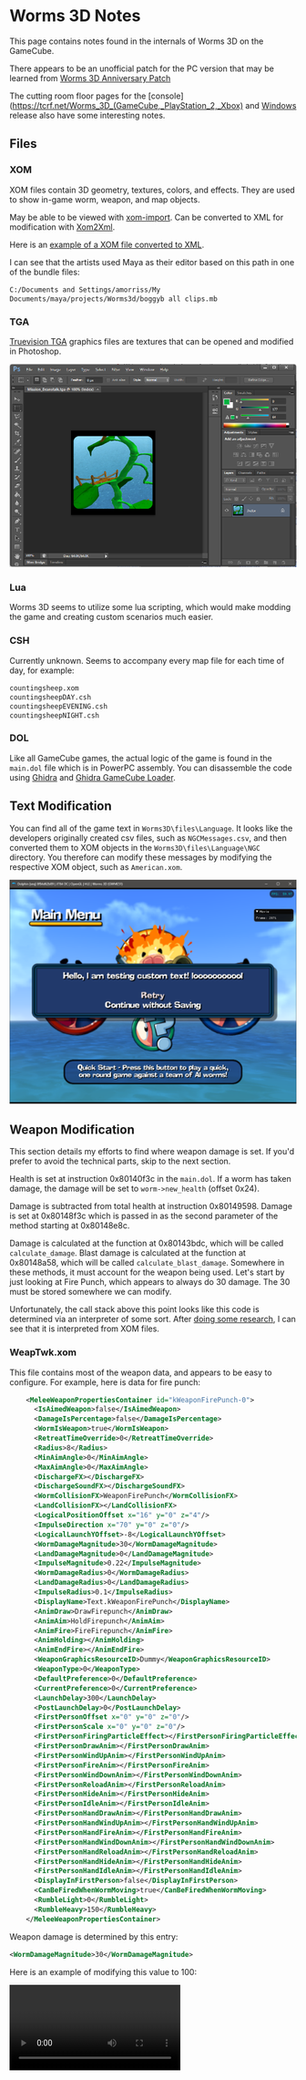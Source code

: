 # Worms 3D Notes

This page contains notes found in the internals of Worms 3D on the
GameCube.

There appears to be an unofficial patch for the PC version that may
be learned from [Worms 3D Anniversary Patch](https://github.com/heatray/W3DPatch)

The cutting room floor pages for the [console](https://tcrf.net/Worms_3D_(GameCube,_PlayStation_2,_Xbox)
and [Windows](https://tcrf.net/Worms_3D_(Windows)) release also have some interesting notes.

## Files

### XOM

XOM files contain 3D geometry, textures, colors, and effects.
They are used to show in-game worm, weapon, and map objects.

May be able to be viewed with [xom-import](https://github.com/Psycrow101/Blender-3D-XOM-plugin).
Can be converted to XML for modification with [Xom2Xml](https://github.com/AlexBond2/Xom2Xml).

Here is an [example of a XOM file converted to XML](https://gist.github.com/NicholasMoser/38a5f0284f038f744de088f7f48f7506).

I can see that the artists used Maya as their editor based on this path in one of the bundle files:

```
C:/Documents and Settings/amorriss/My Documents/maya/projects/Worms3d/boggyb all clips.mb
```

### TGA

[Truevision TGA](https://en.wikipedia.org/wiki/Truevision_TGA) graphics files are textures
that can be opened and modified in Photoshop.

![TGA File](/tga.png?raw=true "TGA File")

### Lua

Worms 3D seems to utilize some lua scripting, which would make modding the game and creating
custom scenarios much easier.

### CSH

Currently unknown. Seems to accompany every map file for each time of day, for example:

```
countingsheep.xom
countingsheepDAY.csh
countingsheepEVENING.csh
countingsheepNIGHT.csh
```

### DOL

Like all GameCube games, the actual logic of the game is found in the `main.dol` file which is in PowerPC assembly.
You can disassemble the code using [Ghidra](https://ghidra-sre.org/) and
[Ghidra GameCube Loader](https://github.com/Cuyler36/Ghidra-GameCube-Loader).

## Text Modification

You can find all of the game text in `Worms3D\files\Language`. It looks like the developers originally created
csv files, such as `NGCMessages.csv`, and then converted them to XOM objects in the `Worms3D\files\Language\NGC`
directory. You therefore can modify these messages by modifying the respective XOM object, such as `American.xom`.

![Example of replacing text](/text_mod.png?raw=true "Example of replacing text")

## Weapon Modification

This section details my efforts to find where weapon damage is set. If you'd prefer to avoid the technical parts,
skip to the next section.

Health is set at instruction 0x80140f3c in the `main.dol`.
If a worm has taken damage, the damage will be set to `worm->new_health` (offset 0x24).

Damage is subtracted from total health at instruction 0x80149598. Damage is set at 0x80148f3c which is passed in as the
second parameter of the method starting at 0x80148e8c.

Damage is calculated at the function at 0x80143bdc, which will be called `calculate_damage`.
Blast damage is calculated at the function at 0x80148a58, which will be called `calculate_blast_damage`.
Somewhere in these methods, it must account for the weapon being used. Let's start by just looking at Fire Punch,
which appears to always do 30 damage. The 30 must be stored somewhere we can modify.

Unfortunately, the call stack above this point looks like this code is determined via an interpreter of some sort.
After [doing some research](https://t17forum.worms2d.info/index.php/t-39070.html), I can see that it is interpreted
from XOM files.

### WeapTwk.xom

This file contains most of the weapon data, and appears to be easy to configure. For example,
here is data for fire punch:

```xml
    <MeleeWeaponPropertiesContainer id="kWeaponFirePunch-0">
      <IsAimedWeapon>false</IsAimedWeapon>
      <DamageIsPercentage>false</DamageIsPercentage>
      <WormIsWeapon>true</WormIsWeapon>
      <RetreatTimeOverride>0</RetreatTimeOverride>
      <Radius>8</Radius>
      <MinAimAngle>0</MinAimAngle>
      <MaxAimAngle>0</MaxAimAngle>
      <DischargeFX></DischargeFX>
      <DischargeSoundFX></DischargeSoundFX>
      <WormCollisionFX>WeaponFirePunch</WormCollisionFX>
      <LandCollisionFX></LandCollisionFX>
      <LogicalPositionOffset x="16" y="0" z="4"/>
      <ImpulseDirection x="70" y="0" z="0"/>
      <LogicalLaunchYOffset>-8</LogicalLaunchYOffset>
      <WormDamageMagnitude>30</WormDamageMagnitude>
      <LandDamageMagnitude>0</LandDamageMagnitude>
      <ImpulseMagnitude>0.22</ImpulseMagnitude>
      <WormDamageRadius>0</WormDamageRadius>
      <LandDamageRadius>0</LandDamageRadius>
      <ImpulseRadius>0.1</ImpulseRadius>
      <DisplayName>Text.kWeaponFirePunch</DisplayName>
      <AnimDraw>DrawFirepunch</AnimDraw>
      <AnimAim>HoldFirepunch</AnimAim>
      <AnimFire>FireFirepunch</AnimFire>
      <AnimHolding></AnimHolding>
      <AnimEndFire></AnimEndFire>
      <WeaponGraphicsResourceID>Dummy</WeaponGraphicsResourceID>
      <WeaponType>0</WeaponType>
      <DefaultPreference>0</DefaultPreference>
      <CurrentPreference>0</CurrentPreference>
      <LaunchDelay>300</LaunchDelay>
      <PostLaunchDelay>0</PostLaunchDelay>
      <FirstPersonOffset x="0" y="0" z="0"/>
      <FirstPersonScale x="0" y="0" z="0"/>
      <FirstPersonFiringParticleEffect></FirstPersonFiringParticleEffect>
      <FirstPersonDrawAnim></FirstPersonDrawAnim>
      <FirstPersonWindUpAnim></FirstPersonWindUpAnim>
      <FirstPersonFireAnim></FirstPersonFireAnim>
      <FirstPersonWindDownAnim></FirstPersonWindDownAnim>
      <FirstPersonReloadAnim></FirstPersonReloadAnim>
      <FirstPersonHideAnim></FirstPersonHideAnim>
      <FirstPersonIdleAnim></FirstPersonIdleAnim>
      <FirstPersonHandDrawAnim></FirstPersonHandDrawAnim>
      <FirstPersonHandWindUpAnim></FirstPersonHandWindUpAnim>
      <FirstPersonHandFireAnim></FirstPersonHandFireAnim>
      <FirstPersonHandWindDownAnim></FirstPersonHandWindDownAnim>
      <FirstPersonHandReloadAnim></FirstPersonHandReloadAnim>
      <FirstPersonHandHideAnim></FirstPersonHandHideAnim>
      <FirstPersonHandIdleAnim></FirstPersonHandIdleAnim>
      <DisplayInFirstPerson>false</DisplayInFirstPerson>
      <CanBeFiredWhenWormMoving>true</CanBeFiredWhenWormMoving>
      <RumbleLight>0</RumbleLight>
      <RumbleHeavy>150</RumbleHeavy>
    </MeleeWeaponPropertiesContainer>
```

Weapon damage is determined by this entry:

```xml
<WormDamageMagnitude>30</WormDamageMagnitude>
```

Here is an example of modifying this value to 100:

<video src='damage_mod.mp4' />
